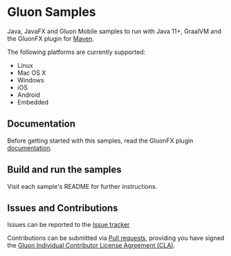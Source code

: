 # Gluon Samples

Java, JavaFX and Gluon Mobile samples to run with Java 11+, GraalVM and the GluonFX plugin for [Maven](https://github.com/gluonhq/gluonfx-maven-plugin/).

The following platforms are currently supported:

* Linux
* Mac OS X
* Windows
* iOS
* Android
* Embedded

## Documentation

Before getting started with this samples, read the GluonFX plugin [documentation](https://docs.gluonhq.com/).

## Build and run the samples

Visit each sample's README for further instructions.

## Issues and Contributions ##

Issues can be reported to the [Issue tracker](https://github.com/gluonhq/gluon-samples/issues)

Contributions can be submitted via [Pull requests](https://github.com/gluonhq/gluon-samples/pulls), 
providing you have signed the [Gluon Individual Contributor License Agreement (CLA)](https://cla.gluonhq.com).
